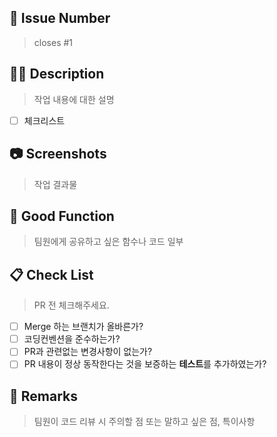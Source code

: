 ## 💬 Issue Number

> closes #1

## 🤷‍♂️ Description

> 작업 내용에 대한 설명
- [ ] 체크리스트

## 📷 Screenshots

> 작업 결과물

## 👻 Good Function

> 팀원에게 공유하고 싶은 함수나 코드 일부

## 📋 Check List

> PR 전 체크해주세요.
- [ ] Merge 하는 브랜치가 올바른가?
- [ ] 코딩컨벤션을 준수하는가?
- [ ] PR과 관련없는 변경사항이 없는가?
- [ ] PR 내용이 정상 동작한다는 것을 보증하는 **테스트**를 추가하였는가?

## 📒 Remarks

> 팀원이 코드 리뷰 시 주의할 점 또는 말하고 싶은 점, 특이사항
